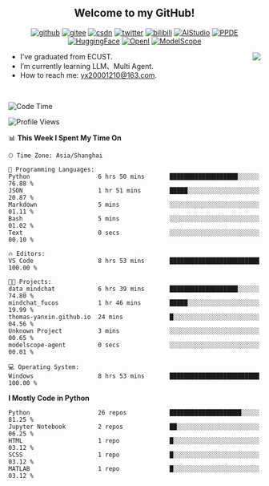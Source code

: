 <h2 align="center"> Welcome to my GitHub!</h2>

<p align="center">
  <a href="https://github.com/thomas-yanxin"><img src="https://img.shields.io/badge/GitHub-24292e" alt="github"></a>
  <a href="https://gitee.com/yanxin_thomas"><img src="https://img.shields.io/badge/Gitee-fe7300" alt="gitee"></a>
  <a href="https://blog.csdn.net/Mefishes"><img src="https://img.shields.io/badge/CSDN-cf000e" alt="csdn"></a>
  <a href="https://twitter.com/thomas_yanxin"><img src="https://img.shields.io/badge/Twitter-6495ED" alt="twitter"></a>
  <a href="https://space.bilibili.com/438539054?from=search&seid=8236420690670187274"><img src="https://img.shields.io/badge/-bilibili-blue" alt="bilibili"></a>
  <a href="https://aistudio.baidu.com/aistudio/personalcenter/thirdview/383005"><img src="https://img.shields.io/badge/-AIStudio-9cf" alt="AIStudio"></a>
  <a href="https://www.paddlepaddle.org.cn/ppdemd?n=/ppdemd/%E9%A2%9C%E9%91%AB"><img src="https://img.shields.io/badge/-PPDE-brightgreen" alt="PPDE"></a>
  <a href="https://huggingface.co/thomas-yanxin"><img src="https://img.shields.io/badge/-HuggingFace-yellow" alt="HuggingFace"></a>
  <a href="https://git.openi.org.cn/thomas-yanxin"><img src="https://img.shields.io/badge/-OpenI-337AFF" alt="OpenI"></a>
  <a href="https://modelscope.cn/organization/AI-ModelScope"><img src="https://img.shields.io/badge/modelscope-8A2BE2" alt="ModelScope"></a>
</p>

<img align="right" src="https://github-readme-stats.vercel.app/api?username=thomas-yanxin&count_private=true&show_icons=true&bg_color=15,f2f7fd,E0EAFC" />

-  I've graduated from ECUST.
-  I’m currently learning LLM、Multi Agent.
-  How to reach me: yx20001210@163.com.
<br />

<!--START_SECTION:waka-->
![Code Time](http://img.shields.io/badge/Code%20Time-1%2C355%20hrs%2024%20mins-blue)

![Profile Views](http://img.shields.io/badge/Profile%20Views-21-blue)

📊 **This Week I Spent My Time On** 

```text
🕑︎ Time Zone: Asia/Shanghai

💬 Programming Languages: 
Python                   6 hrs 50 mins       ███████████████████░░░░░░   76.88 % 
JSON                     1 hr 51 mins        █████░░░░░░░░░░░░░░░░░░░░   20.87 % 
Markdown                 5 mins              ░░░░░░░░░░░░░░░░░░░░░░░░░   01.11 % 
Bash                     5 mins              ░░░░░░░░░░░░░░░░░░░░░░░░░   01.02 % 
Text                     0 secs              ░░░░░░░░░░░░░░░░░░░░░░░░░   00.10 % 

🔥 Editors: 
VS Code                  8 hrs 53 mins       █████████████████████████   100.00 % 

🐱‍💻 Projects: 
data_mindchat            6 hrs 39 mins       ███████████████████░░░░░░   74.80 % 
mindchat_fucos           1 hr 46 mins        █████░░░░░░░░░░░░░░░░░░░░   19.99 % 
thomas-yanxin.github.io  24 mins             █░░░░░░░░░░░░░░░░░░░░░░░░   04.56 % 
Unknown Project          3 mins              ░░░░░░░░░░░░░░░░░░░░░░░░░   00.65 % 
modelscope-agent         0 secs              ░░░░░░░░░░░░░░░░░░░░░░░░░   00.01 % 

💻 Operating System: 
Windows                  8 hrs 53 mins       █████████████████████████   100.00 % 
```

**I Mostly Code in Python** 

```text
Python                   26 repos            ████████████████████░░░░░   81.25 % 
Jupyter Notebook         2 repos             ██░░░░░░░░░░░░░░░░░░░░░░░   06.25 % 
HTML                     1 repo              █░░░░░░░░░░░░░░░░░░░░░░░░   03.12 % 
SCSS                     1 repo              █░░░░░░░░░░░░░░░░░░░░░░░░   03.12 % 
MATLAB                   1 repo              █░░░░░░░░░░░░░░░░░░░░░░░░   03.12 % 
```




<!--END_SECTION:waka-->

